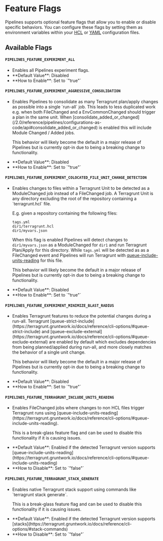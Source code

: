 # Feature Flags

Pipelines supports optional feature flags that allow you to enable or disable specific behaviors. You can configure these flags by setting them as environment variables within your [HCL](/2.0/reference/pipelines/configurations-as-code/api#env-block) or [YAML](/2.0/reference/pipelines/configurations#env) configuration files.


## Available Flags

#### `PIPELINES_FEATURE_EXPERIMENT_ALL`
<ul>
<li>
Enables all Pipelines experiment flags.
</li>
<li>
**Default Value**: Disabled
</li>
<li>
**How to Enable**: Set to `"true"`
</li>
</ul>

#### `PIPELINES_FEATURE_EXPERIMENT_AGGRESSIVE_CONSOLIDATION`
<ul>
<li>
Enables Pipelines to consolidate as many Terragrunt plan/apply changes as possible into a single `run-all` job. This leads to less duplicated work e.g. when both FileChanged and a EnvCommonChanged should trigger a plan in the same unit. When [consolidate_added_or_changed](/2.0/reference/pipelines/configurations-as-code/api#consolidate_added_or_changed) is enabled this will include Module Changed / Added jobs.

This behavior will likely become the default in a major release of Pipelines but is currently opt-in due to being a breaking change to functionality.
</li>
<li>
**Default Value**: Disabled
</li>
<li>**How to Enable**: Set to `"true"`</li>
</ul>

#### `PIPELINES_FEATURE_EXPERIMENT_COLOCATED_FILE_UNIT_CHANGE_DETECTION`
<ul>
<li>
Enables changes to files within a Terragrunt Unit to be detected as a ModuleChanged job instead of a FileChanged job. A Terragrunt Unit is any directory excluding the root of the repository containing a `terragrunt.hcl` file.

E.g. given a repository containing the following files:
```
tags.yml
dir1/terragrunt.hcl
dir1/myvars.json
```

When this flag is enabled Pipelines will detect changes to `dir1/myvars.json` as a ModuleChanged for `dir1` and run Terragrunt Plan/Apply for this directory. While `tags.yml` will be detected as as a FileChanged event and Pipelines will run Terragrunt with [queue-include-units-reading](https://terragrunt.gruntwork.io/docs/reference/cli-options/#queue-include-units-reading) for this file.

This behavior will likely become the default in a major release of Pipelines but is currently opt-in due to being a breaking change to functionality.
</li>
<li>
**Default Value**: Disabled
</li>
<li>
**How to Enable**: Set to `"true"`
</li>
</ul>

#### `PIPELINES_FEATURE_EXPERIMENT_MINIMIZE_BLAST_RADIUS`
<ul>
<li>
Enables Terragrunt features to reduce the potential changes during a run-all. Terragrunt [queue-strict-include](https://terragrunt.gruntwork.io/docs/reference/cli-options/#queue-strict-include) and [queue-exclude-external](https://terragrunt.gruntwork.io/docs/reference/cli-options/#queue-exclude-external) are enabled by default which excludes dependencies from being planned/applied during run-all, and more closely matches the behavior of a single unit change.

This behavior will likely become the default in a major release of Pipelines but is currently opt-in due to being a breaking change to functionality.
</li>
<li>
**Default Value**: Disabled
</li>
<li>
**How to Enable**: Set to `"true"`
</li>
</ul>

#### `PIPELINES_FEATURE_TERRAGRUNT_INCLUDE_UNITS_READING`
<ul>
<li>
Enables FileChanged jobs where changes to non HCL files trigger Terragrunt runs using [queue-include-units-reading](https://terragrunt.gruntwork.io/docs/reference/cli-options/#queue-include-units-reading).

This is a break-glass feature flag and can be used to disable this functionality if it is causing issues.
</li>
<li>
**Default Value**: Enabled if the detected Terragrunt version supports [queue-include-units-reading](https://terragrunt.gruntwork.io/docs/reference/cli-options/#queue-include-units-reading)
</li>
<li>
**How to Disable**: Set to `"false"`
</li>
</ul>

#### `PIPELINES_FEATURE_TERRAGRUNT_STACK_GENERATE`
<ul>
<li>
Enables native Terragrunt stack support using commands like `terragrunt stack generate`.

This is a break-glass feature flag and can be used to disable this functionality if it is causing issues.
</li>
<li>
**Default Value**: Enabled if the detected Terragrunt version supports [stacks](https://terragrunt.gruntwork.io/docs/reference/cli-options/#stack-commands)
</li>
<li>
**How to Disable**: Set to `"false"`
</li>
</ul>